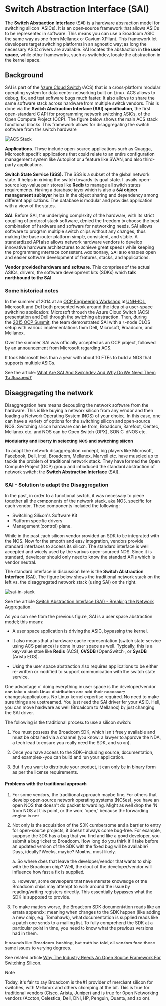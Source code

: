 # Switch Abstraction Interface (SAI) 

The **Switch Abstraction Interface** (SAI) is a hardware abstraction
model for switching silicon (ASICs). It is an open-source framework that
allows ASICs to be represented in software. This means you can use a
Broadcom ASIC the same way as one from Mellanox or Cavium XPliant. This
framework let developers target switching platforms in an agnostic way;
as long the necessary ASIC drivers are available. SAI locates the
abstraction in **the user space**, while other frameworks, such as
switchdev, locate the abstraction in the kernel space.

## Background

SAI is part of the [Azure Cloud
Switch](https://azure.microsoft.com/en-us/blog/microsoft-showcases-the-azure-cloud-switch-acs/)
(ACS) that is a cross-platform modular operating system for data center
networking built on Linux. ACS allows to debug, fix, and test software
bugs much faster. It also allows to share the same software stack across
hardware from multiple switch vendors. This is done via the **Switch
Abstraction Interface (SAI) specification**, the first open-standard C
API for programming network switching ASICs, of the Open Compute Project
(OCP). The figure below shows the main ACS stack functional blocks. This
framework allows for disaggregating the switch software from the switch
hardware

![ACS Stack](images/sdn/asc.png)

**Applications**. These include open-source applications such as Quagga,
Microsoft specific applications that could relate to an entire
configuration management system like Autopilot or a feature like SWAN,
and also third-party applications.

**Switch State Service (SSS).** The SSS is a subset of the global
network state. It helps in driving the switch towards its goal state. It
avails open-source key-value pair stores like **Redis** to manage all
switch states requirements. Having a database layer which is also a
**SAI object management sublayer** helps in the object sharing and
dependency among different applications. The database is modular and
provides application with a view of the states.

**SAI**. Before SAI, the underlying complexity of the hardware, with its
strict coupling of protocol stack software, denied the freedom to choose
the best combination of hardware and software for networking needs. SAI
allows software to program multiple switch chips without any changes,
thus making the base router platform simple, consistent, and stable. A
standardized API also allows network hardware vendors to develop
innovative hardware architectures to achieve great speeds while keeping
the programming interface consistent. Additionally, SAI also enables
open and easier software development of features, stacks, and
applications.

**Vendor provided hardware and software**. This comprises of the actual
ASICs, drivers, the software development kits (SDKs) which **talk
northbound to the SAI**.

### Some historical notes

In the summer of 2014 at an [OCP Engineering
Workshop](http://opencompute.org/wiki/Networking/Workshop-2014-07) at [UNH-IOL](https://www.iol.unh.edu/),
Microsoft and Dell both presented work around the idea of a user-space
switching application; Microsoft through the Azure Cloud Switch (ACS)
presentation and Dell through the switching abstraction. Then, during
the [2015 OCP
Summit](http://opencompute.org/wiki/Networking/Workshop-2015-03), the
team demonstrated SAI with a 4-node CLOS setup with various
implementations from Dell, Microsoft, Broadcom, and Mellanox.

Over the summer, SAI was officially accepted as an OCP project, followed
by an [announcement](https://azure.microsoft.com/en-us/blog/microsoft-showcases-the-azure-cloud-switch-acs/) from
Microsoft regarding ACS.

It took Microsoft less than a year with about 10 FTEs to build a NOS
that supports multiple ASICs.

See the article: [What Are SAI And Switchdev And Why Do We Need Them To
Succeed?](https://packetpushers.net/sai-and-switchdev-need-to-succeed/)

## Disaggregating the network

Disaggregation here means decoupling the network software from the
hardware. This is like buying a network silicon from any vendor and then
loading a Network Operating System (NOS) of your choice. In this case,
one can have a variety of options for the switching silicon and
open-source NOS. Switching silicon hardware can be from, Broadcom,
Barefoot, Centec, Mellanox etc. and NOS can be Open Switch (OPX), SONiC,
dNOS etc.

**Modularity and liberty in selecting NOS and switching silicon**

To adapt the network disaggregation concept, big players like Microsoft,
Facebook, Dell, Intel, Broadcom, Mellanox, Marvell etc. have muscled up
to tackle the problem of traditional network stack. They have formed the
Open Compute Project (OCP) group and introduced the standard abstraction
of network switch: the **Switch Abstraction Interface** (SAI).

### SAI - Solution to adapt the Disaggregation

In the past, in order to a functional switch, it was necessary to piece
together all the components of the network stack, aka NOS, specific for
each vendor. These components included the following:

-   Switching Silicon's Software Kit
-   Platform specific drivers
-   Management (control) plane.

While in the past each silicon vendor provided an SDK to be integrated
with the NOS. Now for the smooth and easy integration, vendors provide
standard interfaces to access its silicon. The standard interface is
well accepted and widely used by the various open-sourced NOS. Since it
is standard, developer should only need to know the standard APIs which
is vendor neutral.

The standard interface in discussion here is the **Switch Abstraction
Interface** (SAI). The figure below shows the traditional network stack
on the left vs. the disaggregated network stack (using SAI) on the
right.

![sai-in-stack](images/sdn/sai-in-stack.png)

See the article [Switch Abstraction Interface (SAI) - Breaking the
Network Aggregation](https://www.design-reuse.com/articles/44519/switch-abstraction-interface-sai.html).

As you can see from the previous figure, SAI is a user space abstraction
model; this means:

-   A user space application is driving the ASIC, bypassing the kernel.

-   It also means that a hardware cache representation (switch state
    service using ACS parlance) is done in user space as well.
    Typically, this is a key-value store like **Redis** (ACS), **OVSDB**
    (OpenSwitch), or **SysDB** (Arista EOS).

-   Using the user space abstraction also requires applications to be
    either re-written or modified to support communication with the
    switch state service.

One advantage of doing everything in user space is the developer/vendor
can take a stock Linux distribution and add their necessary
changes/applications. No Linux kernel expertise required. No need to
make sure things are upstreamed. You just need the SAI driver for your
ASIC. Hell, you can move hardware as well (Broadcom to Mellanox) by just
changing the SAI driver.

The following is the traditional process to use a silicon switch:

1.  You must possess the Broadcom SDK, which isn't freely available and
    must be obtained via a channel (you know: a lawyer to approve the
    NDA, a tech lead to ensure you really need the SDK, and so on).

2.  Once you have access to the SDK--including source, documentation,
    and examples--you can build and run your application.

3.  But if you want to distribute your product, it can only be in binary
    form as per the license requirements.

#### Problems with the traditional approach

1.  For some vendors, the traditional approach maybe fine. For others
    that develop open-source network operating systems (NOSes), you have
    an open NOS that doesn't do packet forwarding. Might as well drop
    the 'N' from NOS at this point, or the word 'open,' because the
    forwarding engine is not.

2.  Not only is the acquisition of the SDK cumbersome and a barrier to
    entry for open-source projects, it doesn't always come bug-free. For
    example, suppose the SDK has a bug that you find and like a good
    developer, you submit a bug ticket to Broadcom. How long do you
    think it'll take before an updated version of the SDK with the fixed
    bug will be available? Days, ideally? Weeks, maybe? Months, most
    likely.

    a.  So where does that leave the developer/vendor that wants to ship
        with the Broadcom chip? Well, the clout of the developer/vendor
        will influence how fast a fix is supplied.

    b.  However, some developers that have intimate knowledge of the
        Broadcom chips may attempt to work around the issue by
        reading/writing registers directly. This essentially bypasses
        what the SDK is supposed to provide.

3.  To make matters worse, the Broadcom SDK documentation reads like an
    errata appendix; meaning when changes to the SDK happen (like adding
    a new chip, e.g. Tomahawk), what documentation is supplied reads
    like a patch one sends to a mailing list. To fully comprehend the
    SDK at a particular point in time, you need to know what the
    previous versions had in them.

It sounds like Broadcom-bashing, but truth be told, all vendors
face these same issues to varying degrees.

See related article [Why The Industry Needs An Open Source Framework For
Switching Silicon](https://packetpushers.net/industry-needs-open-source-framework-switching-silicon/).

> [!NOTE] 
> Today, it's fair to say Broadcom is the #1 provider of merchant silicon
for switches, with Mellanox and others chomping at the bit. This is true
for traditional vendors (Cisco, Arista, Juniper) and is true for Open
Networking vendors (Accton, Celestica, Dell, DNI, HP, Penguin, Quanta,
and so on).